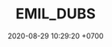 ---
layout: 
permalink: /team/:title.html
categories: gift
maincover: /assets/avatars/male1.webp
tickets: 2
date: 2020-08-29 10:29:20 +0700
title: EMIL_DUBS
vip: #/assets/mis/vip.png
sub: /assets/mis/sub.png
gift: /assets/mis/gift.png
bits: #/assets/mis/bits.png
gifter: MXERG
---